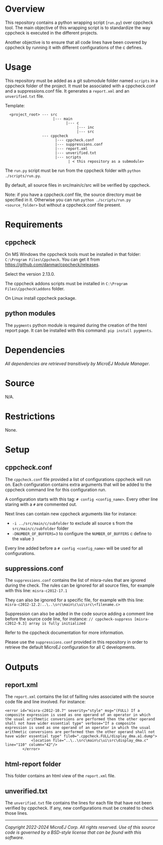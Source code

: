 # Overview

This repository contains a python wrapping script (`run.py`) over cppcheck tool. 
The main objective of this wrapping script is to standardize the way cppcheck is executed in the different projects.

Another objective is to ensure that all code lines have been covered by cppcheck by running it with different configurations of the c defines.

# Usage

This repository must be added as a git submodule folder named `scripts` in a cppcheck folder of the project.
It must be associated with a cppcheck.conf and a suppressions.conf file.
It generates a `report.xml` and an `unverified.txt` file.

Template:
```
  <project_root> --- src
                      |--- main
                            |--- c
                                 |--- inc
                                 |--- src
                 --- cppcheck
                       |--- cppcheck.conf
                       |--- suppressions.conf
                       |--- report.xml
                       |--- unverified.txt
                       |--- scripts
                             | < this repository as a submodule> 
```
The `run.py` script must be run from the cppcheck folder with `python ./scripts/run.py`. 

By default, all source files in src/main/c/src will be verified by cppcheck.

Note: if you have a cppcheck.conf file, the source directory must be specified in it. Otherwise you can run `python ./scripts/run.py <source_folder>` but without a cppcheck.conf file present.

# Requirements

## cppcheck

On MS Windows the cppcheck tools must be installed in that folder: `C:\Program Files\Cppcheck`. You can get it from https://github.com/danmar/cppcheck/releases.

Select the version 2.13.0.

The cppcheck addons scripts must be installed in `C:\Program Files\Cppcheck\addons` folder.

On Linux install cppcheck package.

## python modules

The `pygments` python module is required during the creation of the html report page.
It can be installed with this command: `pip install pygments`.

# Dependencies

_All dependencies are retrieved transitively by MicroEJ Module Manager_.

# Source

N/A.

# Restrictions

None.

# Setup

## cppcheck.conf

The `cppcheck.conf` file provided a list of configurations cppcheck will run on. Each configuration contains extra arguments that will be added to the cppcheck command line for this configuration run.

A configuration starts with this tag: `# config <config_name>`.
Every other line staring with a `#` are commented out.

Next lines can contain new cppcheck arguments like for instance:
- `-i ../src/main/c/subfolder` to exclude all source s from the `src/main/c/subfolder` folder
- `-DNUMBER_OF_BUFFERS=3` to configure the `NUMBER_OF_BUFFERS` c define to the value `3`
  
Every line added before a `# config <config_name>` will be used for all configurations.

## suppressions.conf

The `suppressions.conf` contains the list of misra-rules that are ignored during the check. 
The rules can be ignored for all source files, for example with this line:
`misra-c2012-17.1`

They can also be ignored for a specific file, for example with this line:
`misra-c2012-12.2:..\..\src\main\c\ui\src\<filename.c>`

Suppression can also be added in the code source adding a comment line before the source code line, for instance:
`// cppcheck-suppress [misra-c2012-9.3] array is fully initialized`

Refer to the cppcheck documentation for more information.

Please use the `suppressions.conf` provided in this repository in order to retrieve the default MicroEJ configuration for all C developments.

# Outputs

## report.xml

The `report.xml` contains the list of failling rules associated with the source code file and line involved.
For instance:
```
<error id="misra-c2012-10.7" severity="style" msg="(FULL) If a composite expression is used as one operand of an operator in which the usual arithmetic conversions are performed then the other operand shall not have wider essential type" verbose="If a composite expression is used as one operand of an operator in which the usual arithmetic conversions are performed then the other operand shall not have wider essential type" file0=".cppcheck.FULL/display_dma.a1.dump">
            <location file="..\..\src\main\c\ui\src\display_dma.c" line="110" column="42"/>
        </error>
```

## html-report folder

This folder contains an html view of the `report.xml` file.

## unverified.txt

The `unverified.txt` file contains the lines for each file that have not been verified by cppcheck. If any, new configurations must be created to check those lines.


---
_Copyright 2022-2024 MicroEJ Corp. All rights reserved._
_Use of this source code is governed by a BSD-style license that can be found with this software._
